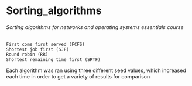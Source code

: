 # Sorting_algorithms
###### Sorting algorithms for networks and operating systems essentials course
```
First come first served (FCFS)
Shortest job first (SJF)
Round robin (RR)
Shortest remaining time first (SRTF)
```

Each algorithm was ran using three different seed values, which increased each time in order to get a variety of results for comparison

